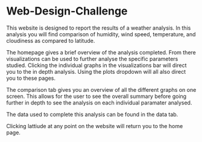 # Web-Design-Challenge

This website is designed to report the results of a weather analysis. In this analysis you will find comparison of humidity, wind speed, temperature, and cloudiness as compared to latitude. 

The homepage gives a brief overview of the analysis completed. From there visualizations can be used to further analyse the specific parameters studied. Clicking the individual graphs in the visualizations bar will direct you to the in depth analysis. Using the plots dropdown will all also direct you to these pages.

The comparison tab gives you an overview of all the different graphs on one screen. This allows for the user to see the overall summary before going further in depth to see the analysis on each individual paramater analysed. 

The data used to complete this analysis can be found in the data tab.

Clicking lattiude at any point on the website will return you to the home page. 